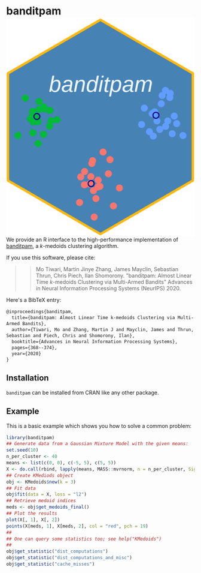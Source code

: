 # banditpam <img src="man/figures/logo.png" align="right" />

We provide an R interface to the high-performance implementation of
[banditpam](https://proceedings.neurips.cc/paper/2020/file/73b817090081cef1bca77232f4532c5d-Paper.pdf),
a $k$-medoids clustering algorithm.

If you use this software, please cite:

>>Mo Tiwari, Martin Jinye Zhang, James Mayclin, Sebastian Thrun, Chris Piech, Ilan Shomorony. "banditpam: Almost Linear Time *k*-medoids Clustering via Multi-Armed Bandits" Advances in Neural Information Processing Systems (NeurIPS) 2020.

Here's a BibTeX entry:
```
@inproceedings{banditpam,
  title={banditpam: Almost Linear Time k-medoids Clustering via Multi-Armed Bandits},
  author={Tiwari, Mo and Zhang, Martin J and Mayclin, James and Thrun, Sebastian and Piech, Chris and Shomorony, Ilan},
  booktitle={Advances in Neural Information Processing Systems},
  pages={368--374},
  year={2020}
}
```

## Installation

`banditpam` can be installed from CRAN like any other package.

## Example

This is a basic example which shows you how to solve a common problem:

``` r
library(banditpam)
## Generate data from a Gaussian Mixture Model with the given means:
set.seed(10)
n_per_cluster <- 40
means <- list(c(0, 0), c(-5, 5), c(5, 5))
X <- do.call(rbind, lapply(means, MASS::mvrnorm, n = n_per_cluster, Sigma = diag(2)))
## Create KMediods object
obj <- KMedoids$new(k = 3)
## Fit data
obj$fit(data = X, loss = "l2")
## Retrieve medoid indices
meds <- obj$get_medoids_final()
## Plot the results
plot(X[, 1], X[, 2])
points(X[meds, 1], X[meds, 2], col = "red", pch = 19)
##
## One can query some statistics too; see help("KMedoids")
##
obj$get_statistic("dist_computations")
obj$get_statistic("dist_computations_and_misc")
obj$get_statistic("cache_misses")

```

